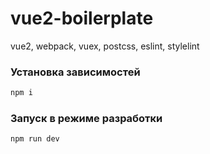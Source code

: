 # vue2-boilerplate

vue2, webpack, vuex, postcss, eslint, stylelint

### Установка зависимостей

```sh
npm i
```

### Запуск в режиме разработки

```sh
npm run dev
```
